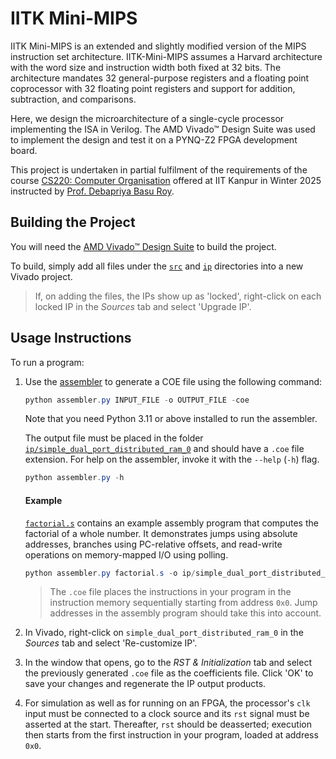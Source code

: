 # IITK Mini-MIPS

IITK Mini-MIPS is an extended and slightly modified version of the MIPS instruction set
architecture. IITK-Mini-MIPS assumes a Harvard architecture with the word size and
instruction width both fixed at 32 bits. The architecture mandates 32 general-purpose
registers and a floating point coprocessor with 32 floating point registers and support
for addition, subtraction, and comparisons.

Here, we design the microarchitecture of a single-cycle processor implementing the ISA
in Verilog. The AMD Vivado™ Design Suite was used to implement the design and test it
on a PYNQ-Z2 FPGA development board.

This project is undertaken in partial fulfilment of the requirements of the course
[CS220: Computer Organisation](https://www.cse.iitk.ac.in/pages/CS220.html) offered at
IIT Kanpur in Winter 2025 instructed by
[Prof. Debapriya Basu Roy](https://www.cse.iitk.ac.in/users/dbroy).

## Building the Project

You will need the [AMD Vivado™ Design Suite](https://www.amd.com/en/products/software/adaptive-socs-and-fpgas/vivado.html)
to build the project.

To build, simply add all files under the [`src`](src) and [`ip`](ip)
directories into a new Vivado project.

> If, on adding the files, the IPs show up as 'locked', right-click on each
  locked IP in the *Sources* tab and select 'Upgrade IP'.

## Usage Instructions

To run a program:

1. Use the [assembler](assembler.py) to generate a COE file
    using the following command:

    ```powershell
    python assembler.py INPUT_FILE -o OUTPUT_FILE -coe
    ```

    Note that you need Python 3.11 or above installed to run the assembler.

    The output file must be placed in the folder
    [`ip/simple_dual_port_distributed_ram_0`](ip/simple_dual_port_distributed_ram_0)
    and should have a `.coe` file extension. For help on the assembler,
    invoke it with the `--help` (`-h`) flag.

    ```powershell
    python assembler.py -h
    ```

    #### Example

    [`factorial.s`](factorial.s) contains an example assembly program that
    computes the factorial of a whole number. It demonstrates jumps using
    absolute addresses, branches using PC-relative offsets, and read-write
    operations on memory-mapped I/O using polling.

    ```powershell
    python assembler.py factorial.s -o ip/simple_dual_port_distributed_ram_0/factorial.coe -coe
    ```
    
    > The `.coe` file places the instructions in your program in the
    instruction memory sequentially starting from address `0x0`. Jump
    addresses in the assembly program should take this into account.

2. In Vivado, right-click on `simple_dual_port_distributed_ram_0` in the
    *Sources* tab and select 'Re-customize IP'.

3. In the window that opens, go to the *RST & Initialization* tab and select
    the previously generated `.coe` file as the coefficients file. Click 'OK'
    to save your changes and regenerate the IP output products.

4. For simulation as well as for running on an FPGA, the processor's `clk`
    input must be connected to a clock source and its `rst` signal must be
    asserted at the start. Thereafter, `rst` should be deasserted; execution
    then starts from the first instruction in your program, loaded at address
    `0x0`.